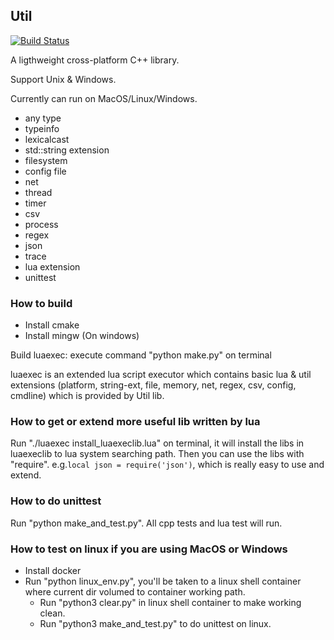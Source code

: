 ## Util

[![Build Status](https://travis-ci.org/jie-meng/Util.svg?branch=master)](https://travis-ci.org/jie-meng/Util)

A ligthweight cross-platform C++ library. 

Support Unix & Windows. 

Currently can run on MacOS/Linux/Windows.

- any type
- typeinfo
- lexicalcast
- std::string extension
- filesystem
- config file
- net
- thread
- timer
- csv
- process
- regex
- json
- trace
- lua extension
- unittest

### How to build

- Install cmake
- Install mingw (On windows)

Build luaexec: execute command "python make.py" on terminal

luaexec is an extended lua script executor which contains basic lua & util extensions (platform, string-ext, file, memory, net, regex, csv, config, cmdline) which is provided by Util lib.

### How to get or extend  more useful lib written by lua

Run "./luaexec install_luaexeclib.lua" on terminal, it will install the libs in luaexeclib to lua system searching path. Then you can use the libs with "require". e.g.```local json = require('json')```, which is really easy to use and extend.

### How to do unittest

Run "python make_and_test.py". All cpp tests and lua test will run.

### How to test on linux if you are using MacOS or Windows

- Install docker
- Run "python linux_env.py", you'll be taken to a linux shell container where current dir volumed to container working path.
    - Run "python3 clear.py" in linux shell container to make working clean.
    - Run "python3 make_and_test.py" to do unittest on linux.